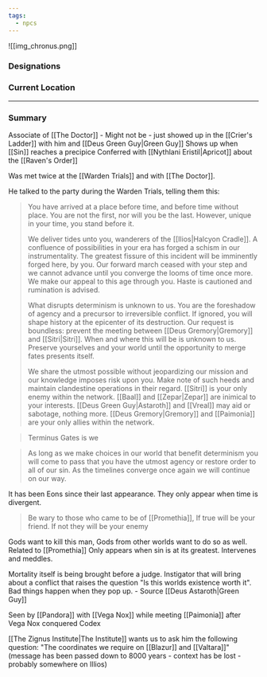 ```yaml
---
tags:
  - npcs
---
```

![[img_chronus.png]]

### Designations


### Current Location


___
### Summary
Associate of [[The Doctor]] - Might not be - just showed up in the [[Crier's Ladder]] with him and [[Deus Green Guy|Green Guy]]
Shows up when [[Sin]] reaches a precipice 
Conferred with [[Nythlani Eristil|Apricot]] about the [[Raven's Order]]

Was met twice at the [[Warden Trials]] and with [[The Doctor]].

He talked to the party during the Warden Trials, telling them this:

> You have arrived at a place before time, and before time without place. You are not the first, nor will you be the last. However, unique in your time, you stand before it. 
>
> We deliver tides unto you, wanderers of the [[Ilios|Halcyon Cradle]]. A confluence of possibilities in your era has forged a schism in our instrumentality. The greatest fissure of this incident will be imminently forged here, by you. Our forward march ceased with your step and we cannot advance until you converge the looms of time once more. We make our appeal to this age through you. Haste is cautioned and rumination is advised.
>
> What disrupts determinism is unknown to us. You are the foreshadow of agency and a precursor to irreversible conflict. If ignored, you will shape history at the epicenter of its destruction. Our request is boundless: prevent the meeting between [[Deus Gremory|Gremory]] and [[Sitri|Sitri]]. When and where this will be is unknown to us. Preserve yourselves and your world until the opportunity to merge fates presents itself. 
> 
> We share the utmost possible without jeopardizing our mission and our knowledge imposes risk upon you. Make note of such heeds and maintain clandestine operations in their regard. [[Sitri]] is your only enemy within the network. [[Baal]] and [[Zepar|Zepar]] are inimical to your interests. [[Deus Green Guy|Astaroth]] and [[Vreal]] may aid or sabotage, nothing more. [[Deus Gremory|Gremory]] and [[Paimonia]] are your only allies within the network.

> Terminus Gates is we

> As long as we make choices in our world that benefit determinism you will come to pass that you have the utmost agency or restore order to all of our sin. As the timelines converge once again we will continue on our way.

It has been Eons since their last appearance. They only appear when time is divergent. 

> Be wary to those who came to be of [[Promethia]], If true will be your friend. If not they will be your enemy

Gods want to kill this man, Gods from other worlds want to do so as well.
Related to [[Promethia]]
Only appears when sin is at its greatest. Intervenes and meddles.


Mortality itself is being brought before a judge.
Instigator that will bring about a conflict that raises the question "Is this worlds existence worth it".
Bad things happen when they pop up. - Source [[Deus Astaroth|Green Guy]]

Seen by [[Pandora]] with [[Vega Nox]] while meeting [[Paimonia]] after Vega Nox conquered Codex

[[The Zignus Institute|The Institute]] wants us to ask him the following question: "The coordinates we require on [[Blazur]] and [[Valtara]]" (message has been passed down to 8000 years - context has be lost - probably somewhere on Illios)